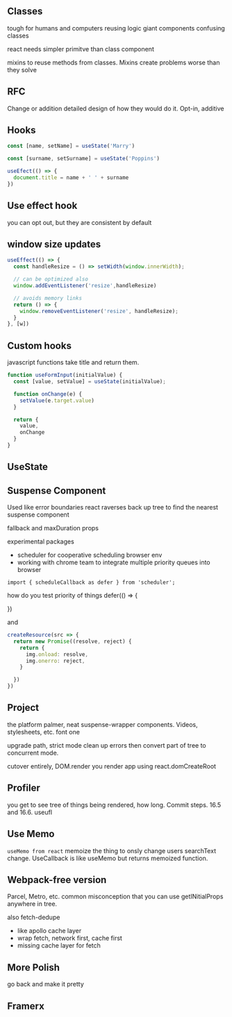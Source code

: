## Classes
tough for humans and computers
reusing logic
giant components
confusing classes

react needs simpler primitve than class component

mixins to reuse methods from classes. Mixins create problems worse than they solve

## RFC
Change or addition detailed design of how they would do it.
Opt-in, additive

## Hooks

```js
const [name, setName] = useState('Marry')

const [surname, setSurname] = useState('Poppins')

useEfect(() => {
  document.title = name + ' ' + surname
})
```

## Use effect hook
you can opt out, but they are consistent by default

## window size updates

```js
useEffect(() => {
  const handleResize = () => setWidth(window.innerWidth);

  // can be optimized also
  window.addEventListener('resize',handleResize)

  // avoids memory links
  return () => {
    window.removeEventListener('resize', handleResize);
  }
}, [w])
```

## Custom hooks
javascript functions take title and return them.

```js
function useFormInput(initialValue) {
  const [value, setValue] = useState(initialValue);

  function onChange(e) {
    setValue(e.target.value)
  }

  return {
    value,
    onChange
  }
}
```


## UseState

## Suspense Component
Used like error boundaries
react raverses back up tree to find the nearest suspense component

fallback and maxDuration props

experimental packages
  - scheduler for cooperative scheduling browser env
  - working with chrome team to integrate multiple priority queues into browser

`import { scheduleCallback as defer } from 'scheduler';`

how do you test priority of things
defer(() => {

})

and 

```js
createResource(src => {
  return new Promise((resolve, reject) {
    return {
      img.onload: resolve,
      img.onerro: reject,
    }

  })
})
```

## Project
the platform palmer, neat suspense-wrapper components. Videos, stylesheets, etc. font one

upgrade path, strict mode
clean up errors then convert part of tree to concurrent mode.

cutover entirely, DOM.render
you render app using react.domCreateRoot

## Profiler
you get to see tree of things being rendered, how long. Commit steps. 16.5 and 16.6. useufl

## Use Memo
`useMemo from react`
memoize the thing to onsly change users searchText change. UseCallback is like useMemo but returns memoized function.

## Webpack-free version
Parcel, Metro, etc.
common misconception that you can use getINitialProps anywhere in tree.

also fetch-dedupe
  - like apollo cache layer
  - wrap fetch, network first, cache first
  - missing cache layer for fetch

## More Polish
go back and make it pretty

## Framerx
